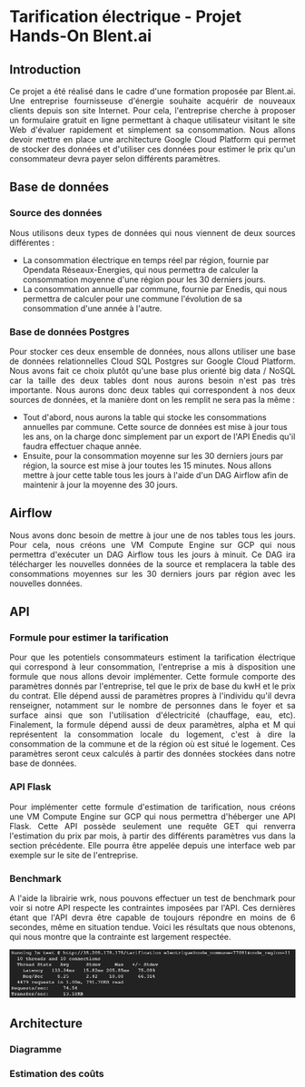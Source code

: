 # Tarification électrique - Projet Hands-On Blent.ai

## Introduction
<p align="justify">Ce projet a été réalisé dans le cadre d'une formation proposée par Blent.ai. Une entreprise fournisseuse d'énergie souhaite acquérir de nouveaux clients depuis son site Internet. Pour cela, l'entreprise cherche à proposer un formulaire gratuit en ligne permettant à chaque utilisateur visitant le site Web d'évaluer rapidement et simplement sa consommation. Nous allons devoir mettre en place une architecture Google Cloud Platform qui permet de stocker des données et d'utiliser ces données pour estimer le prix qu'un consommateur devra payer selon différents paramètres.</p>

## Base de données

### Source des données
<p align="justify"> Nous utilisons deux types de données qui nous viennent de deux sources différentes :
  
- La consommation électrique en temps réel par région, fournie par Opendata Réseaux-Energies, qui nous permettra de calculer la consommation moyenne d'une région pour les 30 derniers jours.
- La consommation annuelle par commune, fournie par Enedis, qui nous permettra de calculer pour une commune l'évolution de sa consommation d'une année à l'autre.
</p>

### Base de données Postgres
<p align="justify"> Pour stocker ces deux ensemble de données, nous allons utiliser une base de données relationnelles Cloud SQL Postgres sur Google Cloud Platform. Nous avons fait ce choix plutôt qu'une base plus orienté big data / NoSQL car la taille des deux tables dont nous aurons besoin n'est pas très importante.
Nous aurons donc deux tables qui correspondent à nos deux sources de données, et la manière dont on les remplit ne sera pas la même :
  
- Tout d'abord, nous aurons la table qui stocke les consommations annuelles par commune. Cette source de données est mise à jour tous les ans, on la charge donc simplement par un export de l'API Enedis qu'il faudra effectuer chaque année.
- Ensuite, pour la consommation moyenne sur les 30 derniers jours par région, la source est mise à jour toutes les 15 minutes. Nous allons mettre à jour cette table tous les jours à l'aide d'un DAG Airflow afin de maintenir à jour la moyenne des 30 jours.
</p>

## Airflow
<p align="justify">Nous avons donc besoin de mettre à jour une de nos tables tous les jours. Pour cela, nous créons une VM Compute Engine sur GCP qui nous permettra d'exécuter un DAG Airflow tous les jours à minuit. Ce DAG ira télécharger les nouvelles données de la source et remplacera la table des consommations moyennes sur les 30 derniers jours par région avec les nouvelles données.</p>

## API

### Formule pour estimer la tarification
<p align="justify">Pour que les potentiels consommateurs estiment la tarification électrique qui correspond à leur consommation, l'entreprise a mis à disposition une formule que nous allons devoir implémenter.
Cette formule comporte des paramètres donnés par l'entreprise, tel que le prix de base du kwH et le prix du contrat. Elle dépend aussi de paramètres propres à l'individu qu'il devra renseigner, notamment sur le nombre de personnes dans le foyer et sa surface ainsi que son l'utilisation d'électricité (chauffage, eau, etc). Finalement, la formule dépend aussi de deux paramètres, alpha et M qui représentent la consommation locale du logement, c'est à dire la consommation de la commune et de la région où est situé le logement. Ces paramètres seront ceux calculés à partir des données stockées dans notre base de données.
</p>

### API Flask
<p align="justify">Pour implémenter cette formule d'estimation de tarification, nous créons une VM Compute Engine sur GCP qui nous permettra d'héberger une API Flask. Cette API possède seulement une requête GET qui renverra l'estimation du prix par mois, à partir des différents paramètres vus dans la section précédente. Elle pourra être appelée depuis une interface web par exemple sur le site de l'entreprise.</p>

### Benchmark
<p align="justify">A l'aide la librairie wrk, nous pouvons effectuer un test de benchmark pour voir si notre API respecte les contraintes imposées par l'API. Ces dernières étant que l'API devra être capable de toujours répondre en moins de 6 secondes, même en situation tendue. Voici les résultats que nous obtenons, qui nous montre que la contrainte est largement respectée.</p>

![Résultat du benchmark de notre API](img/benchmark_app.png)

## Architecture

### Diagramme

### Estimation des coûts
